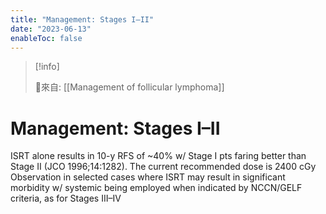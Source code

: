 ```yaml
---
title: "Management: Stages I–II"
date: "2023-06-13"
enableToc: false
---
```


> [!info] 
> 
> 🌱來自: [[Management of follicular lymphoma]]

# Management: Stages I–II
ISRT alone results in 10-y RFS of ~40% w/ Stage I pts faring better than Stage II (JCO 1996;14:1282). The current recommended dose is 2400 cGy
Observation in selected cases where ISRT may result in significant morbidity w/ systemic being employed when indicated by NCCN/GELF criteria, as for Stages III–IV


